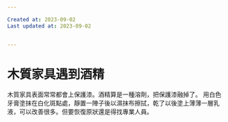 ```yaml
---

Created at: 2023-09-02
Last updated at: 2023-09-02


---
```


# 木質家具遇到酒精


木質家具表面常常都會上保護漆。酒精算是一種溶劑，把保護漆融掉了。
用白色牙膏塗抹在白化斑點處，靜置一陣子後以濕抹布擦拭，乾了以後塗上薄薄一層乳液，可以改善很多。但要恢復原狀還是得找專業人員。

